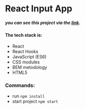 # React Input App

##### you can see this project via the [link](https://elaborate-cuchufli-085629.netlify.app/).

#### The tech stack is:

- React
- React Hooks
- JavaScript (ES6)
- CSS modules
- BEM metodology
- HTML5



### Commands:
- run `npm install`
- start project `npm start`

